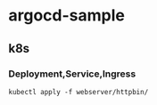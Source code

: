 # argocd-sample

## k8s

### Deployment,Service,Ingress

```
kubectl apply -f webserver/httpbin/
```
